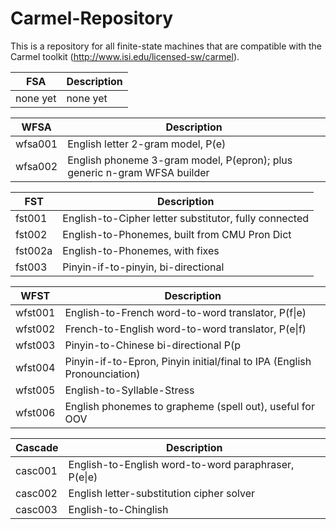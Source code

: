 Carmel-Repository
=================

This is a repository for all finite-state machines that are compatible with the Carmel toolkit (http://www.isi.edu/licensed-sw/carmel).

FSA | Description
------------- | -------------
none yet | none yet

WFSA | Description
------------- | -------------
wfsa001 | English letter 2-gram model, P(e)
wfsa002 | English phoneme 3-gram model, P(epron); plus generic n-gram WFSA builder

FST | Description
------------- | -------------
fst001 | English-to-Cipher letter substitutor, fully connected
fst002 | English-to-Phonemes, built from CMU Pron Dict
fst002a | English-to-Phonemes, with fixes
fst003 | Pinyin-if-to-pinyin, bi-directional

WFST | Description
------------- | -------------
wfst001 | English-to-French word-to-word translator, P(f&#124;e)
wfst002 | French-to-English word-to-word translator, P(e&#124;f)
wfst003 | Pinyin-to-Chinese bi-directional P(p|c) and P(c&#124;p)
wfst004 | Pinyin-if-to-Epron, Pinyin initial/final to IPA (English Pronounciation)
wfst005 | English-to-Syllable-Stress
wfst006 | English phonemes to grapheme (spell out), useful for OOV

Cascade | Description
------------- | -------------
casc001 | English-to-English word-to-word paraphraser, P(e&#124;e)
casc002 | English letter-substitution cipher solver
casc003 | English-to-Chinglish
